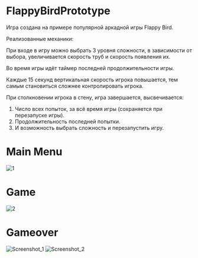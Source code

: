 # FlappyBirdPrototype
Игра создана на примере популярной аркадной игры Flappy Bird.

Реализованные механики:

При входе в игру можно выбрать 3 уровня сложности, в зависимости от выбора, увеличивается скорость труб и скорость появления их.

Во время игры идёт таймер последней продолжительности игры.

Каждые 15 секунд вертикальная скорость игрока повышается, тем самым становиться сложнее контролировать игрока.

При столкновении игрока в стену, игра завершается, высвечивается: 
1) Число всех попыток, за всё время игры (сохраняется при перезапуске игры). 
2) Продолжительность последней попытки. 
3) И возможность выбрать сложность и перезапустить игру.

# Main Menu
![1](https://user-images.githubusercontent.com/68349933/213439199-f3fe58fb-cd87-42e4-ac7a-5745ecb2132a.png)
# Game
![2](https://user-images.githubusercontent.com/68349933/213439203-3e989747-bafb-4a6a-b30e-1068de1877f1.png)
# Gameover
![Screenshot_1](https://user-images.githubusercontent.com/68349933/213439192-c6c93ac8-3a4c-49f6-9831-af4d69dc37da.png)
![Screenshot_2](https://user-images.githubusercontent.com/68349933/213439195-c3abdb08-4b27-4a43-ad35-f7cece989671.png)
